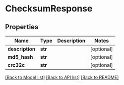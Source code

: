 # ChecksumResponse

## Properties
Name | Type | Description | Notes
------------ | ------------- | ------------- | -------------
**description** | **str** |  | [optional] 
**md5_hash** | **str** |  | [optional] 
**crc32c** | **str** |  | [optional] 

[[Back to Model list]](../README.md#documentation-for-models) [[Back to API list]](../README.md#documentation-for-api-endpoints) [[Back to README]](../README.md)

